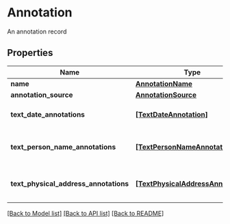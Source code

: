 # Annotation

An annotation record
## Properties
Name | Type | Description | Notes
------------ | ------------- | ------------- | -------------
**name** | [**AnnotationName**](AnnotationName.md) |  | [optional] 
**annotation_source** | [**AnnotationSource**](AnnotationSource.md) |  | [optional] 
**text_date_annotations** | [**[TextDateAnnotation]**](TextDateAnnotation.md) | Date annotations in a text | [optional] 
**text_person_name_annotations** | [**[TextPersonNameAnnotation]**](TextPersonNameAnnotation.md) | Person name annotations in a text | [optional] 
**text_physical_address_annotations** | [**[TextPhysicalAddressAnnotation]**](TextPhysicalAddressAnnotation.md) | Physical address annotations in a text | [optional] 

[[Back to Model list]](../README.md#documentation-for-models) [[Back to API list]](../README.md#documentation-for-api-endpoints) [[Back to README]](../README.md)


